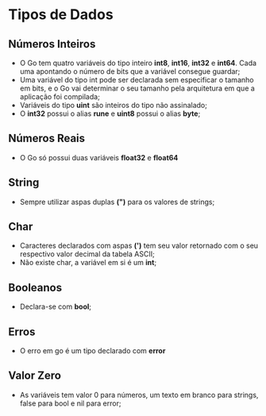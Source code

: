 # Tipos de Dados #

## Números Inteiros ##
* O Go tem quatro variáveis do tipo inteiro **int8**, **int16**, **int32** e **int64**. Cada uma apontando o número de bits que a variável consegue guardar;
* Uma variável do tipo int pode ser declarada sem especificar o tamanho em bits, e o Go vai determinar o seu tamanho pela arquitetura em que a aplicação foi compilada;
* Variáveis do tipo **uint** são inteiros do tipo não assinalado;
* O **int32** possui o alias **rune** e **uint8** possui o alias **byte**;

## Números Reais ##

* O Go só possui duas variáveis **float32** e **float64**

## String ##
* Sempre utilizar aspas duplas **(")** para os valores de strings;

## Char ##
* Caracteres declarados com aspas **(')** tem seu valor retornado com o seu respectivo valor decimal da tabela ASCII;
* Não existe char, a variável em si é um **int**;

## Booleanos
* Declara-se com **bool**;

## Erros
* O erro em go é um tipo declarado com **error**

## Valor Zero
* As variáveis tem valor 0 para números, um texto em branco para strings, false para bool e nil para error;